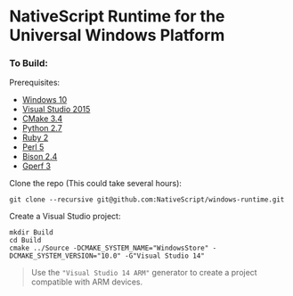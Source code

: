# NativeScript Runtime for the Universal Windows Platform

### To Build:

Prerequisites:

* [Windows 10](https://www.microsoft.com/windows/)
* [Visual Studio 2015](http://www.visualstudio.com/products/visual-studio-community-vs)
* [CMake 3.4](http://www.cmake.org/download/)
* [Python 2.7](https://www.python.org/downloads/windows/)
* [Ruby 2](http://rubyinstaller.org/downloads/)
* [Perl 5](http://www.activestate.com/activeperl/downloads)
* [Bison 2.4](http://gnuwin32.sourceforge.net/packages/bison.htm#download)
* [Gperf 3](http://gnuwin32.sourceforge.net/packages/gperf.htm#download)

Clone the repo (This could take several hours):
```shell
git clone --recursive git@github.com:NativeScript/windows-runtime.git
```

Create a Visual Studio project:
```shell
mkdir Build
cd Build
cmake ../Source -DCMAKE_SYSTEM_NAME="WindowsStore" -DCMAKE_SYSTEM_VERSION="10.0" -G"Visual Studio 14"
```

> Use the `"Visual Studio 14 ARM"` generator to create a project compatible with ARM devices.
